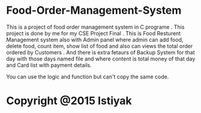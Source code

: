 # Food-Order-Management-System
This is a project of food order management system in C programe . This project is done by me for my CSE Project Final . This is Food Resturent Management system also with Admin panel where admin can add food, delete food, count item, show list of food and also can views the total order ordered by Customers . And there is extra fetaurs of Backup System for that day with those days named file and where content is total money of that day and Card list with payment details.

 You can use the logic and function but can't copy the same code. 
# Copyright @2015 Istiyak
